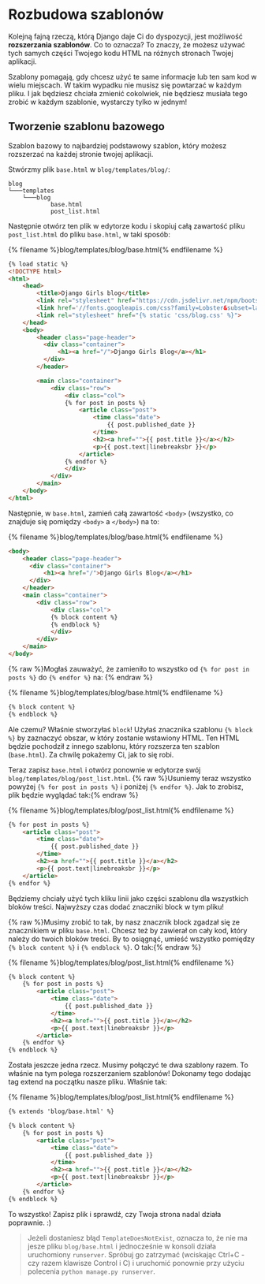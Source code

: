 # Rozbudowa szablonów

Kolejną fajną rzeczą, którą Django daje Ci do dyspozycji, jest możliwość **rozszerzania szablonów**. Co to oznacza? To znaczy, że możesz używać tych samych części Twojego kodu HTML na różnych stronach Twojej aplikacji.

Szablony pomagają, gdy chcesz użyć te same informacje lub ten sam kod w wielu miejscach. W takim wypadku nie musisz się powtarzać w każdym pliku. I jak będziesz chciała zmienić cokolwiek, nie będziesz musiała tego zrobić w każdym szablonie, wystarczy tylko w jednym!

## Tworzenie szablonu bazowego

Szablon bazowy to najbardziej podstawowy szablon, który możesz rozszerzać na każdej stronie twojej aplikacji.

Stwórzmy plik `base.html` w `blog/templates/blog/`:

    blog
    └───templates
        └───blog
                base.html
                post_list.html
    

Następnie otwórz ten plik w edytorze kodu i skopiuj całą zawartość pliku `post_list.html` do pliku `base.html`, w taki sposób:

{% filename %}blog/templates/blog/base.html{% endfilename %}

```html
{% load static %}
<!DOCTYPE html>
<html>
    <head>
        <title>Django Girls blog</title>
        <link rel="stylesheet" href="https://cdn.jsdelivr.net/npm/bootstrap@4.5.3/dist/css/bootstrap.min.css" integrity="sha384-TX8t27EcRE3e/ihU7zmQxVncDAy5uIKz4rEkgIXeMed4M0jlfIDPvg6uqKI2xXr2" crossorigin="anonymous">
        <link href='//fonts.googleapis.com/css?family=Lobster&subset=latin,latin-ext' rel='stylesheet' type='text/css'>
        <link rel="stylesheet" href="{% static 'css/blog.css' %}">
    </head>
    <body>
        <header class="page-header">
          <div class="container">
              <h1><a href="/">Django Girls Blog</a></h1>
          </div>
        </header>

        <main class="container">
            <div class="row">
                <div class="col">
                {% for post in posts %}
                    <article class="post">
                        <time class="date">
                            {{ post.published_date }}
                        </time>
                        <h2><a href="">{{ post.title }}</a></h2>
                        <p>{{ post.text|linebreaksbr }}</p>
                    </article>
                {% endfor %}
                </div>
            </div>
        </main>
    </body>
</html>
```

Następnie, w `base.html`, zamień całą zawartość `<body>` (wszystko, co znajduje się pomiędzy `<body>` a `</body>`) na to:

{% filename %}blog/templates/blog/base.html{% endfilename %}

```html
<body>
    <header class="page-header">
      <div class="container">
          <h1><a href="/">Django Girls Blog</a></h1>
      </div>
    </header>
    <main class="container">
        <div class="row">
            <div class="col">
            {% block content %}
            {% endblock %}
            </div>
        </div>
    </main>
</body>
```

{% raw %}Mogłaś zauważyć, że zamieniło to wszystko od `{% for post in posts %}` do `{% endfor %}` na: {% endraw %}

{% filename %}blog/templates/blog/base.html{% endfilename %}

```html
{% block content %}
{% endblock %}
```

Ale czemu? Właśnie stworzyłaś `block`! Użyłaś znacznika szablonu `{% block %}` by zaznaczyć obszar, w który zostanie wstawiony HTML. Ten HTML będzie pochodził z innego szablonu, który rozszerza ten szablon (`base.html`). Za chwilę pokażemy Ci, jak to się robi.

Teraz zapisz `base.html` i otwórz ponownie w edytorze swój `blog/templates/blog/post_list.html`. {% raw %}Usuniemy teraz wszystko powyżej `{% for post in posts %}` i poniżej `{% endfor %}`. Jak to zrobisz, plik będzie wyglądać tak:{% endraw %}

{% filename %}blog/templates/blog/post_list.html{% endfilename %}

```html
{% for post in posts %}
    <article class="post">
        <time class="date">
            {{ post.published_date }}
        </time>
        <h2><a href="">{{ post.title }}</a></h2>
        <p>{{ post.text|linebreaksbr }}</p>
    </article>
{% endfor %}
```

Będziemy chciały użyć tych kliku linii jako części szablonu dla wszystkich bloków treści. Najwyższy czas dodać znaczniki block w tym pliku!

{% raw %}Musimy zrobić to tak, by nasz znacznik block zgadzał się ze znacznikiem w pliku `base.html`. Chcesz też by zawierał on cały kod, który należy do twoich bloków treści. By to osiągnąć, umieść wszystko pomiędzy `{% block content %}` i `{% endblock %}`. O tak:{% endraw %}

{% filename %}blog/templates/blog/post_list.html{% endfilename %}

```html
{% block content %}
    {% for post in posts %}
        <article class="post">
            <time class="date">
                {{ post.published_date }}
            </time>
            <h2><a href="">{{ post.title }}</a></h2>
            <p>{{ post.text|linebreaksbr }}</p>
        </article>
    {% endfor %}
{% endblock %}
```

Została jeszcze jedna rzecz. Musimy połączyć te dwa szablony razem. To właśnie na tym polega rozszerzaniem szablonów! Dokonamy tego dodając tag extend na początku nasze pliku. Właśnie tak:

{% filename %}blog/templates/blog/post_list.html{% endfilename %}

```html
{% extends 'blog/base.html' %}

{% block content %}
    {% for post in posts %}
        <article class="post">
            <time class="date">
                {{ post.published_date }}
            </time>
            <h2><a href="">{{ post.title }}</a></h2>
            <p>{{ post.text|linebreaksbr }}</p>
        </article>
    {% endfor %}
{% endblock %}
```

To wszystko! Zapisz plik i sprawdź, czy Twoja strona nadal działa poprawnie. :)

> Jeżeli dostaniesz błąd `TemplateDoesNotExist`, oznacza to, że nie ma jesze pliku `blog/base.html` i jednocześnie w konsoli działa uruchomiony `runserver`. Spróbuj go zatrzymać (wciskając Ctrl+C - czy razem klawisze Control i C) i uruchomić ponownie przy użyciu polecenia `python manage.py runserver`.
